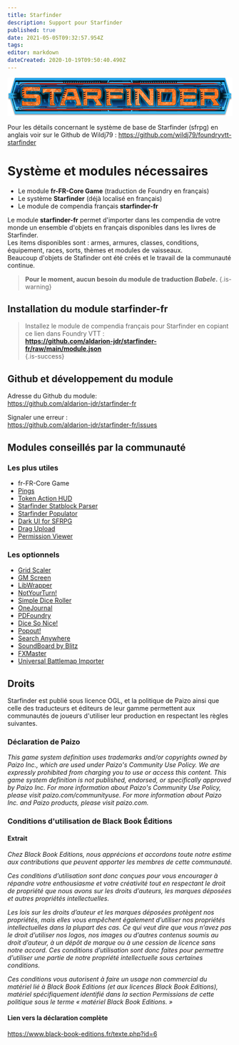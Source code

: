 ```yaml
---
title: Starfinder
description: Support pour Starfinder
published: true
date: 2021-05-05T09:32:57.954Z
tags: 
editor: markdown
dateCreated: 2020-10-19T09:50:40.490Z
---
```


![starfinder-logo.png](/starfinder/starfinder-logo.png)  
  
Pour les détails concernant le système de base de Starfinder (sfrpg) en anglais voir sur le Github de Wildj79 : https://github.com/wildj79/foundryvtt-starfinder  
  
# Système et modules nécessaires
* Le module **fr-FR-Core Game** (traduction de Foundry en français)
* Le système **Starfinder** (déjà localisé en français)
* Le module de compendia français **starfinder-fr**
  
Le module **starfinder-fr** permet d'importer dans les compendia de votre monde un ensemble d'objets en français disponibles dans les livres de Starfinder.  
Les items disponibles sont : armes, armures, classes, conditions, équipement, races, sorts, thèmes et modules de vaisseaux.  
Beaucoup d'objets de Stafinder ont été créés et le travail de la communauté continue.

> **Pour le moment, aucun besoin du module de traduction *Babele*.**
{.is-warning}

## Installation du module starfinder-fr
  
> Installez le module de compendia français pour Starfinder en copiant ce lien dans Foundry VTT :  
**https://github.com/aldarion-jdr/starfinder-fr/raw/main/module.json**  
{.is-success}
  
## Github et développement du module
Adresse du Github du module:  
https://github.com/aldarion-jdr/starfinder-fr
  
Signaler une erreur :  
https://github.com/aldarion-jdr/starfinder-fr/issues
  
## Modules conseillés par la communauté  
  
### Les plus utiles
* fr-FR-Core Game
* [Pings](https://foundryvtt.com/packages/pings)
* [Token Action HUD](https://foundryvtt.com/packages/token-action-hud)
* [Starfinder Statblock Parser](https://foundryvtt.com/packages/sfrpg-statblock-parser)
* [Starfinder Populator](https://foundryvtt.com/packages/foundryvtt-sfrpg-populator)
* [Dark UI for SFRPG](https://foundryvtt.com/packages/sfrpg-modern-ui)
* [Drag Upload](https://foundryvtt.com/packages/dragupload)
* [Permission Viewer](https://foundryvtt.com/packages/permission_viewer)

### Les optionnels
* [Grid Scaler](https://foundryvtt.com/packages/grid_scaler)
* [GM Screen](https://foundryvtt.com/packages/gm-screen)
* [LibWrapper](https://foundryvtt.com/packages/lib-wrapper)
* [NotYourTurn!](https://foundryvtt.com/packages/NotYourTurn)
* [Simple Dice Roller](https://foundryvtt.com/packages/simple-dice-roller)
* [OneJournal](https://foundryvtt.com/packages/one-journal)
* [PDFoundry](https://foundryvtt.com/packages/pdfoundry)
* [Dice So Nice!](https://foundryvtt.com/packages/dice-so-nice)
* [Popout!](https://foundryvtt.com/packages/popout)
* [Search Anywhere](https://foundryvtt.com/packages/searchanywhere)
* [SoundBoard by Blitz](https://foundryvtt.com/packages/SoundBoard)
* [FXMaster](https://foundryvtt.com/packages/fxmaster)
* [Universal Battlemap Importer](https://foundryvtt.com/packages/dd-import)

## Droits
Starfinder est publié sous licence OGL, et la politique de Paizo ainsi que celle des traducteurs et éditeurs de leur gamme permettent aux communautés de joueurs d'utiliser leur production en respectant les règles suivantes.

### Déclaration de Paizo
*This game system definition uses trademarks and/or copyrights owned by Paizo Inc., which are used under Paizo's Community Use Policy. We are expressly prohibited from charging you to use or access this content. This game system definition is not published, endorsed, or specifically approved by Paizo Inc. For more information about Paizo's Community Use Policy, please visit paizo.com/communityuse. For more information about Paizo Inc. and Paizo products, please visit paizo.com.*  

### Conditions d'utilisation de Black Book Éditions
#### Extrait
*Chez Black Book Editions, nous apprécions et accordons toute notre estime aux contributions que peuvent apporter les membres de cette communauté.*
  
*Ces conditions d’utilisation sont donc conçues pour vous encourager à répandre votre enthousiasme et votre créativité tout en respectant le droit de propriété que nous avons sur les droits d’auteurs, les marques déposées et autres propriétés intellectuelles.*

*Les lois sur les droits d’auteur et les marques déposées protègent nos propriétés, mais elles vous empêchent également d’utiliser nos propriétés intellectuelles dans la plupart des cas. Ce qui veut dire que vous n’avez pas le droit d’utiliser nos logos, nos images ou d’autres contenus soumis au droit d’auteur, à un dépôt de marque ou à une cession de licence sans notre accord. Ces conditions d’utilisation sont donc faites pour permettre d’utiliser une partie de notre propriété intellectuelle sous certaines conditions.*

*Ces conditions vous autorisent à faire un usage non commercial du matériel lié à Black Book Editions (et aux licences Black Book Editions), matériel spécifiquement identifié dans la section Permissions de cette politique sous le terme « matériel Black Book Editions. »*  

#### Lien vers la déclaration complète
https://www.black-book-editions.fr/texte.php?id=6